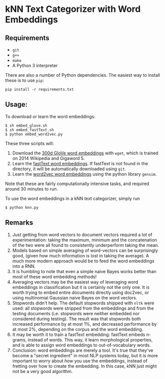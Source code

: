 # kNN Text Categorizer with Word Embeddings

## Requirements

- `git`
- `g++`
- `make`
- A Python 3 interpreter

There are also a number of Python dependencies. The easiest way to install these
is to use `pip`:

```
pip install -r requirements.txt
```

## Usage:

To download or learn the word embeddings:

```
$ sh embed_glove.sh
$ sh embed_fastText.sh
$ python embed_word2vec.py
```

These three scripts will:

1. Download the [300d GloVe word
   embeddings](https://nlp.stanford.edu/projects/glove/) with `wget`, which is
   trained on 2014 Wikipedia and Gigaword 5.
2. Learn the [fastText word embeddings](https://fasttext.cc/). If fastText is
   not found in the directory, it will be automatically downloaded using `git`.
3. Learn the [word2vec word
   embeddings](https://radimrehurek.com/gensim/models/word2vec.html) using the
   python library `gensim`.

Note that these are fairly computationally intensive tasks, and required around
30 minutes to run.

To use the word embeddings in a kNN text categorizer, simply run

```
$ python knn.py
```

## Remarks

1. Just getting from word vectors to document vectors required a lot of
   experimentation: taking the maximum, minimum and the concatenation of the two
   were all found to consistently underperform taking the mean.
2. Models based on simple averaging of word-vectors can be surprisingly good,
   (given how much information is lost in taking the average). A much more
   modern approach would be to feed the word embeddings into a RNN.
3. It is humbling to note that even a simple naive Bayes works better than most
   of these word embedding methods!
4. Averaging vectors may be the easiest way of leveraging word embeddings in
   classification but it is certainly not the only one. It is worth trying to
   embed entire documents directly using doc2vec, or using multinomial Gaussian
   naive Bayes on the word vectors.
5. Stopwords didn't help. The default stopwords shipped with `nltk` were used:
   all stopwords were stripped from the embeddings and from the testing
   documents (i.e. stopwords were neither embedded nor considered during
   testing). The result was that stopwords both increased performance by at most
   1%, and decreased performance by at most 2%, depending on the corpus and the
   word embedding.
6. It may be worth it to train a fastText embedding: fastText embeds n-grams,
   instead of words. This way, it learn morphological properties, and is able to
   assign word embeddings to out-of-vocabulary words.
7. Conclusion: word embeddings are merely a tool. It's true that they've become
   a "secret ingredient" in most NLP systems today, but it is more important to
   worry about _how_ you use the embeddings, instead of fretting over how to
   create the embedding. In this case, kNN just might not be a very good
   algorithm.
